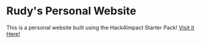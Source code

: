 # Rudy's Personal Website
This is a personal website built using the Hack4Impact Starter Pack!
[Visit it Here!](https://RudyG252.github.io)
